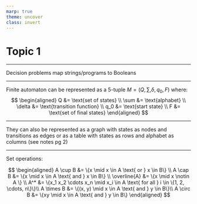 ```yaml
---
marp: true
theme: uncover
class: invert
---
```


# <!--fit-->Topic 1

---

Decision problems map strings/programs to Booleans

---

Finite automaton can be represented as a 5-tuple
$M = (Q, \sum, \delta, q_0, F)$ where:
$$
\begin{aligned}
Q &= \text{set of states} \\
\sum &= \text{alphabet} \\
\delta &= \text{transition function} \\
q_0 &= \text{start state} \\
F &= \text{set of final states}
\end{aligned}
$$

---

They can also be represented as a graph with states as nodes and transitions as edges or as a table with states as rows and alphabet as columns (see notes pg 2)

---

Set operations:

$$
\begin{aligned}
A \cup B &= \{x \mid x \in A \text{ or } x \in B\} \\
A \cap B &= \{x \mid x \in A \text{ and } x \in B\} \\
\overline{A} &= \{x \mid x \notin A \} \\
A^* &= \{x_1 x_2 \cdots x_n \mid x_i \in A \text{ for all } i \in \{1, 2, \cdots, n\}\}\\
A \times B &= \{(x, y) \mid x \in A \text{ and } y \in B\}\\
A \circ B &= \{xy \mid x \in A \text{ and } y \in B\}
\end{aligned}
$$
